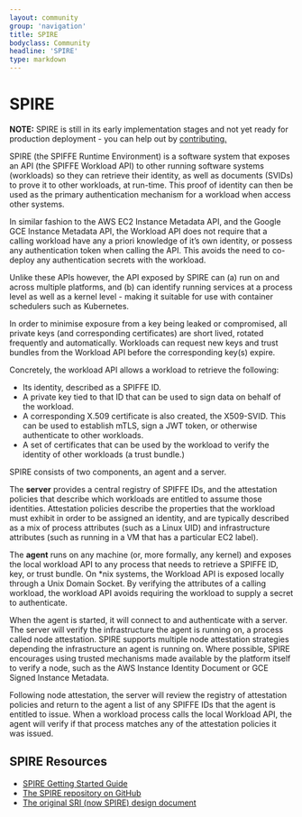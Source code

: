 ```yaml
---
layout: community
group: 'navigation'
title: SPIRE
bodyclass: Community
headline: 'SPIRE'
type: markdown
---
```


# SPIRE

**NOTE:** SPIRE is still in its early implementation stages and not yet
ready for production deployment - you can help out by [contributing.](/community)

SPIRE (the SPIFFE Runtime Environment) is a software system that
exposes an API (the SPIFFE Workload API) to other running software
systems (workloads) so they can retrieve their identity, as well
as documents (SVIDs) to prove it to other workloads, at run-time.
This proof of identity can then be used as the primary authentication
mechanism for a workload when access other systems.

In similar fashion to the AWS EC2 Instance Metadata API, and the
Google GCE Instance Metadata API, the Workload API does not require
that a calling workload have any a priori knowledge of it’s own
identity, or possess any authentication token when calling the API.
This avoids the need to co-deploy any authentication secrets with
the workload.

Unlike these APIs however, the API exposed by SPIRE can (a) run on
and across multiple platforms, and (b) can identify running services
at a process level as well as a kernel level - making it suitable
for use with container schedulers such as Kubernetes.

In order to minimise exposure from a key being leaked or compromised,
all private keys (and corresponding certificates) are short lived,
rotated frequently and automatically. Workloads can request new
keys and trust bundles from the Workload API before the corresponding
key(s) expire.

Concretely, the workload API allows a workload to retrieve the following:
* Its identity, described as a SPIFFE ID.
* A private key tied to that ID that can be used to sign data on
  behalf of the workload.
* A corresponding X.509 certificate is also created, the X509-SVID.
  This can be used to establish mTLS, sign a JWT token, or otherwise
  authenticate to other workloads.
* A set of certificates that can be used by the workload to verify
  the identity of other workloads (a trust bundle.)

SPIRE consists of two components, an agent and a server.

The **server** provides a central registry of SPIFFE IDs, and the
attestation policies that describe which workloads are entitled to
assume those identities. Attestation policies describe the properties
that the workload must exhibit in order to be assigned an identity,
and are typically described as a mix of process attributes (such
as a Linux UID) and infrastructure attributes (such as running in
a VM that has a particular EC2 label).

The **agent** runs on any machine (or, more formally, any kernel) and
exposes the local workload API to any process that needs to retrieve
a SPIFFE ID, key, or trust bundle. On \*nix systems, the Workload
API is exposed locally through a Unix Domain Socket. By verifying
the attributes of a calling workload, the workload API avoids
requiring the workload to supply a secret to authenticate.

When the agent is started, it will connect to and authenticate with
a server. The server will verify the infrastructure the agent is
running on, a process called node attestation. SPIRE supports
multiple node attestation strategies depending the infrastructure
an agent is running on. Where possible, SPIRE encourages using
trusted mechanisms made available by the platform itself to verify
a node, such as the AWS Instance Identity Document or GCE Signed
Instance Metadata.

Following node attestation, the server will review the registry of
attestation policies and return to the agent a list of any SPIFFE
IDs that the agent is entitled to issue. When a workload process
calls the local Workload API, the agent will verify if that process
matches any of the attestation policies it was issued.

## SPIRE Resources

* [SPIRE Getting Started Guide](https://spiffe.netlify.com/spire/getting-started/)
* [The SPIRE repository on GitHub](https://github.com/spiffe/spire)
* [The original SRI (now SPIRE) design document](https://docs.google.com/document/d/1RZnBfj8I5xs8Yi_BPEKBRp0K3UnIJYTDg_31rfTt4j8)
